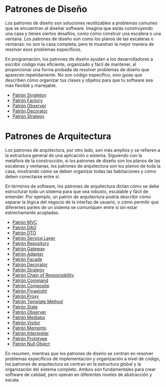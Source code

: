 # Patrones de Diseño
Los patrones de diseño son soluciones reutilizables a problemas comunes que se encuentran al diseñar software. Imagina que estás construyendo una casa y tienes ciertos desafíos, como cómo construir una escalera o una ventana. Los patrones de diseño son como los planos de las escaleras o ventanas: no son la casa completa, pero te muestran la mejor manera de resolver esos problemas específicos.

En programación, los patrones de diseño ayudan a los desarrolladores a escribir código más eficiente, organizado y fácil de mantener, al proporcionar una forma probada de resolver problemas de diseño que aparecen repetidamente. No son código específico, sino guías que describen cómo organizar tus clases y objetos para que tu software sea más flexible y manejable.

- [Patrón Singleton](Markdowns/Patrones/Singleton.md)
- [Patrón Factory](Markdowns/Patrones/Factory.md)
- [Patrón Observer](Markdowns/Patrones/Observer.md)
- [Patrón Decorator](Markdowns/Patrones/Decorator.md)
- [Patrón Strategy](Markdowns/Patrones/Strategy.md)

# Patrones de Arquitectura
Los patrones de arquitectura, por otro lado, son más amplios y se refieren a la estructura general de una aplicación o sistema. Siguiendo con la metáfora de la construcción, si los patrones de diseño son los planos de las escaleras y ventanas, los patrones de arquitectura son los planos de toda la casa, mostrando cómo se deben organizar todas las habitaciones y cómo deben conectarse entre sí.

En términos de software, los patrones de arquitectura dictan cómo se debe estructurar todo un sistema para que sea robusto, escalable y fácil de entender. Por ejemplo, un patrón de arquitectura podría describir cómo separar la lógica del negocio de la interfaz de usuario, o cómo permitir que diferentes partes de un sistema se comuniquen entre sí sin estar estrechamente acopladas.

- [Patrón MVC](Markdowns/Patrones/MVC.md)
- [Patrón DAO](Markdowns/Patrones/DAO.md)
- [Patrón DTO](Markdowns/Patrones/DTO.md)
- [Patrón Service Layer](Markdowns/Patrones/ServiceLayer.md)
- [Patrón Repository](Markdowns/Patrones/Repository.md)
- [Patrón Gateway](Markdowns/Patrones/Gateway.md)
- [Patrón Adapter](Markdowns/Patrones/Adapter.md)
- [Patrón Facade](Markdowns/Patrones/Facade.md)
- [Patrón Decorator](Markdowns/Patrones/DecoratorArq.md)
- [Patrón Strategy](Markdowns/Patrones/StrategyArq.md)
- [Patrón Chain of Responsibility](Markdowns/Patrones/ChainOfResponsibility.md)
- [Patrón Command](Markdowns/Patrones/Command.md)
- [Patrón Composite](Markdowns/Patrones/Composite.md)
- [Patrón Flyweight](Markdowns/Patrones/Flyweight.md)
- [Patrón Proxy](Markdowns/Patrones/Proxy.md)
- [Patrón Template Method](Markdowns/Patrones/TemplateMethod.md)
- [Patrón State](Markdowns/Patrones/State.md)
- [Patrón Observer](Markdowns/Patrones/ObserverArq.md)
- [Patrón Mediator](Markdowns/Patrones/Mediator.md)
- [Patrón Visitor](Markdowns/Patrones/Visitor.md)
- [Patrón Memento](Markdowns/Patrones/Memento.md)
- [Patrón Interpreter](Markdowns/Patrones/Interpreter.md)
- [Patrón Prototype](Markdowns/Patrones/Prototype.md)
- [Patrón Null Object](Markdowns/Patrones/NullObject.md)

En resumen, mientras que los patrones de diseño se centran en resolver problemas específicos de implementación y organización a nivel de código, los patrones de arquitectura se centran en la estructura global y la organización del sistema completo. Ambos son fundamentales para crear software de calidad, pero operan en diferentes niveles de abstracción y escala.